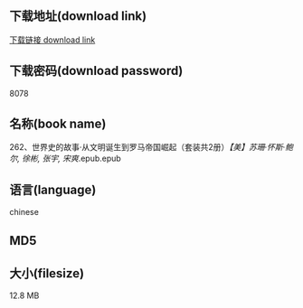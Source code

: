 ## 下载地址(download link)
[下载链接 download link](https://tutu365.netlify.app/?s=262%E3%80%81%E4%B8%96%E7%95%8C%E5%8F%B2%E7%9A%84%E6%95%85%E4%BA%8B%C2%B7%E4%BB%8E%E6%96%87%E6%98%8E%E8%AF%9E%E7%94%9F%E5%88%B0%E7%BD%97%E9%A9%AC%E5%B8%9D%E5%9B%BD%E5%B4%9B%E8%B5%B7%EF%BC%88%E5%A5%97%E8%A3%85%E5%85%B12%E5%86%8C%EF%BC%89_%E3%80%90%E7%BE%8E%E3%80%91%E8%8B%8F%E7%8F%8A%C2%B7%E6%80%80%E6%96%AF%C2%B7%E9%B2%8D%E5%B0%94%2C+%E5%BE%90%E5%BD%AC%2C+%E5%BC%A0%E5%AE%87%2C+%E5%AE%8B%E7%88%BD_.epub)

## 下载密码(download password)
8078

## 名称(book name)
262、世界史的故事·从文明诞生到罗马帝国崛起（套装共2册）_【美】苏珊·怀斯·鲍尔, 徐彬, 张宇, 宋爽_.epub.epub

## 语言(language)
chinese

## MD5


## 大小(filesize)
12.8 MB
